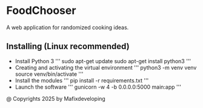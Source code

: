 # FoodChooser
A web application for randomized cooking ideas.

## Installing (Linux recommended)
- Install Python 3
'''
sudo apt-get update
sudo apt-get install python3
'''
- Creating and activating the virtual environment
'''
python3 -m venv venv
source venv/bin/activate
'''
- Install the modules
'''
pip install -r requirements.txt
'''
- Launch the software
'''
gunicorn -w 4 -b 0.0.0.0:5000 main:app
'''

@ Copyrights 2025 by Mafixdeveloping
